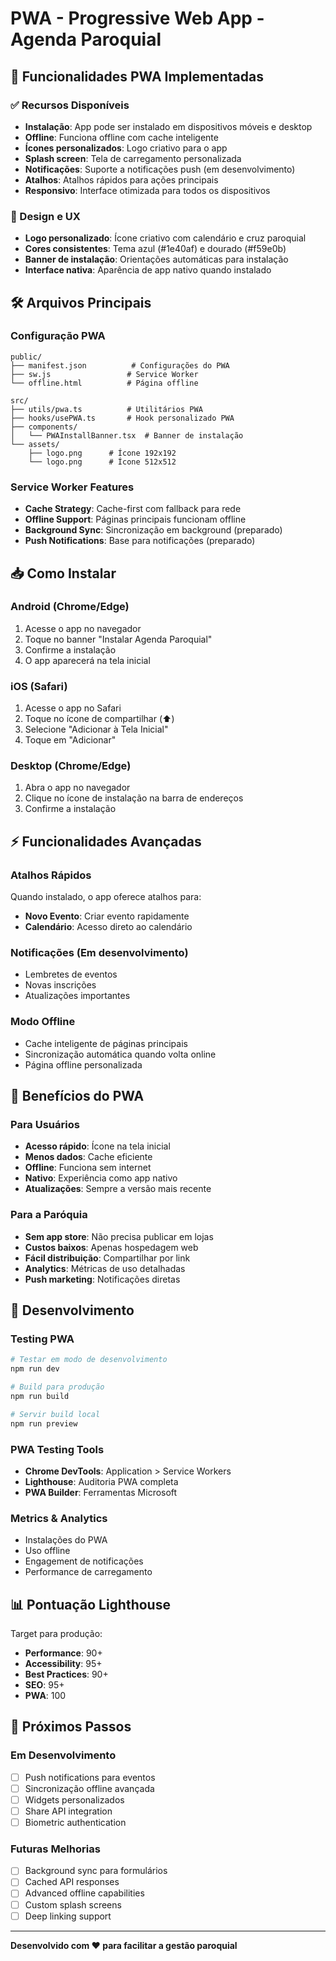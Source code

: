 # PWA - Progressive Web App - Agenda Paroquial

## 📱 Funcionalidades PWA Implementadas

### ✅ Recursos Disponíveis

- **Instalação**: App pode ser instalado em dispositivos móveis e desktop
- **Offline**: Funciona offline com cache inteligente
- **Ícones personalizados**: Logo criativo para o app
- **Splash screen**: Tela de carregamento personalizada
- **Notificações**: Suporte a notificações push (em desenvolvimento)
- **Atalhos**: Atalhos rápidos para ações principais
- **Responsivo**: Interface otimizada para todos os dispositivos

### 🎨 Design e UX

- **Logo personalizado**: Ícone criativo com calendário e cruz paroquial
- **Cores consistentes**: Tema azul (#1e40af) e dourado (#f59e0b)
- **Banner de instalação**: Orientações automáticas para instalação
- **Interface nativa**: Aparência de app nativo quando instalado

## 🛠️ Arquivos Principais

### Configuração PWA
```
public/
├── manifest.json          # Configurações do PWA
├── sw.js                 # Service Worker
└── offline.html          # Página offline

src/
├── utils/pwa.ts          # Utilitários PWA
├── hooks/usePWA.ts       # Hook personalizado PWA
├── components/
│   └── PWAInstallBanner.tsx  # Banner de instalação
└── assets/
    ├── logo.png      # Ícone 192x192
    └── logo.png      # Ícone 512x512
```

### Service Worker Features
- **Cache Strategy**: Cache-first com fallback para rede
- **Offline Support**: Páginas principais funcionam offline
- **Background Sync**: Sincronização em background (preparado)
- **Push Notifications**: Base para notificações (preparado)

## 📥 Como Instalar

### Android (Chrome/Edge)
1. Acesse o app no navegador
2. Toque no banner "Instalar Agenda Paroquial"
3. Confirme a instalação
4. O app aparecerá na tela inicial

### iOS (Safari)
1. Acesse o app no Safari
2. Toque no ícone de compartilhar (⬆️)
3. Selecione "Adicionar à Tela Inicial"
4. Toque em "Adicionar"

### Desktop (Chrome/Edge)
1. Abra o app no navegador
2. Clique no ícone de instalação na barra de endereços
3. Confirme a instalação

## ⚡ Funcionalidades Avançadas

### Atalhos Rápidos
Quando instalado, o app oferece atalhos para:
- **Novo Evento**: Criar evento rapidamente
- **Calendário**: Acesso direto ao calendário

### Notificações (Em desenvolvimento)
- Lembretes de eventos
- Novas inscrições
- Atualizações importantes

### Modo Offline
- Cache inteligente de páginas principais
- Sincronização automática quando volta online
- Página offline personalizada

## 🎯 Benefícios do PWA

### Para Usuários
- **Acesso rápido**: Ícone na tela inicial
- **Menos dados**: Cache eficiente
- **Offline**: Funciona sem internet
- **Nativo**: Experiência como app nativo
- **Atualizações**: Sempre a versão mais recente

### Para a Paróquia
- **Sem app store**: Não precisa publicar em lojas
- **Custos baixos**: Apenas hospedagem web
- **Fácil distribuição**: Compartilhar por link
- **Analytics**: Métricas de uso detalhadas
- **Push marketing**: Notificações diretas

## 🔧 Desenvolvimento

### Testing PWA
```bash
# Testar em modo de desenvolvimento
npm run dev

# Build para produção
npm run build

# Servir build local
npm run preview
```

### PWA Testing Tools
- **Chrome DevTools**: Application > Service Workers
- **Lighthouse**: Auditoria PWA completa
- **PWA Builder**: Ferramentas Microsoft

### Metrics & Analytics
- Instalações do PWA
- Uso offline
- Engagement de notificações
- Performance de carregamento

## 📊 Pontuação Lighthouse
Target para produção:
- **Performance**: 90+
- **Accessibility**: 95+
- **Best Practices**: 90+
- **SEO**: 95+
- **PWA**: 100

## 🚀 Próximos Passos

### Em Desenvolvimento
- [ ] Push notifications para eventos
- [ ] Sincronização offline avançada
- [ ] Widgets personalizados
- [ ] Share API integration
- [ ] Biometric authentication

### Futuras Melhorias
- [ ] Background sync para formulários
- [ ] Cached API responses
- [ ] Advanced offline capabilities
- [ ] Custom splash screens
- [ ] Deep linking support

---

**Desenvolvido com ❤️ para facilitar a gestão paroquial**
